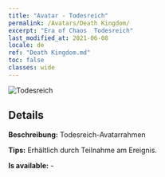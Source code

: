 ```yaml
---
title: "Avatar - Todesreich"
permalink: /Avatars/Death Kingdom/
excerpt: "Era of Chaos  Todesreich"
last_modified_at: 2021-06-08
locale: de
ref: "Death Kingdom.md"
toc: false
classes: wide
---
```

 ![Todesreich](/images/a/avatarFrame_86.png)

## Details

 **Beschreibung:** Todesreich-Avatarrahmen 

 **Tips:** Erhältlich durch Teilnahme am Ereignis. 

 **Is available:**  - 

